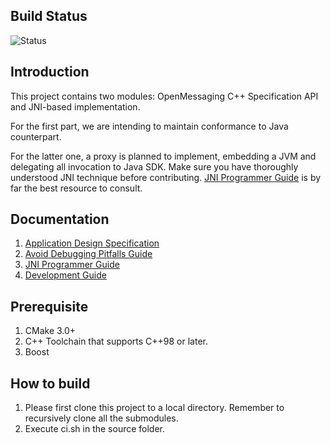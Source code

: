 ## Build Status

![Status](https://travis-ci.org/lizhanhui/openmessaging-cpp.svg?branch=develop)

## Introduction
This project contains two modules: OpenMessaging C++ Specification API and JNI-based implementation.

For the first part, we are intending to maintain conformance to Java counterpart. 

For the latter one, a proxy is planned to implement, embedding a JVM and delegating all invocation to Java SDK. Make 
sure you have thoroughly understood JNI technique before contributing. [JNI Programmer Guide](doc/JNI_guide.pdf) is by 
far the best resource to consult.


## Documentation

1. [Application Design Specification](doc/ApplicationDesignSpecification.md)
2. [Avoid Debugging Pitfalls Guide](doc/Debug.md)
3. [JNI Programmer Guide](doc/JNI_guide.pdf)
4. [Development Guide](doc/DevelopmentGuide.md)

## Prerequisite 
1. CMake 3.0+
2. C++ Toolchain that supports C++98 or later.
3. Boost

## How to build

1. Please first clone this project to a local directory. Remember to recursively clone all the submodules.
2. Execute ci.sh in the source folder.